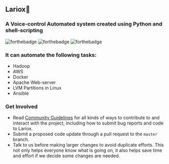 ## Lariox💎
### A Voice-control Automated system created using Python and shell-scripting

  <div>  
    
  ![forthebadge](https://forthebadge.com/images/badges/made-with-python.svg)
  ![forthebadge](https://forthebadge.com/images/badges/built-with-love.svg)
  ![forthebadge](https://forthebadge.com/images/badges/uses-brains.svg)
  

</div>

### It can automate the following tasks:

- Hadoop
- AWS
- Docker
- Apache Web-server
- LVM Partitions in Linux
- Ansible


### Get Involved

*  Read [Community Guidelines](<https://github.com/yadvi12/Lariox-Automation/blob/main/CONTRIBUTING.md>) for all
   kinds of ways to contribute to and interact with the project,
   including how to submit bug reports and
   code to Lariox.
*  Submit a proposed code update through a pull request to the ``master`` branch.
*  Talk to us before making larger changes
   to avoid duplicate efforts. This not only helps everyone
   know what is going on, it also helps save time and effort if we decide
   some changes are needed.

